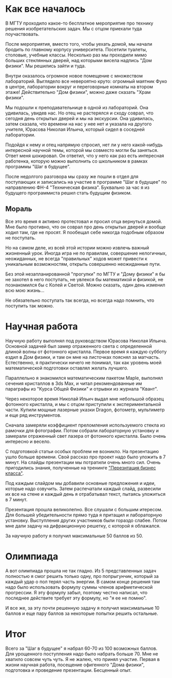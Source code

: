 # Как все началось

В МГТУ проходило какое-то бесплатное мероприятие про технику решения изобретательских задач.
Мы с отцом приехали туда поучаствовать.

После мероприятия, вместо того, чтобы уехать домой, мы начали бродить по главному корпусу университета.
Посетили туалеты, столовые, учебные классы. Несколько раз мы проходили мимо больших стеклянных дверей, над которыми висела надпись "Дом физики". Мы решились зайти и туда.

Внутри оказалось огромное новое помещение с множеством лабораторий.
Выглядело все невероятно круто: огромный маятник Фуко в центре, лаборатории вокруг и переговорные комнаты на втором этаже!
Действительно "Дом физики", можно даже сказать "Храм физики".

Мы подошли к преподавательнице в одной из лабораторий. Она удивилась, увидев нас.
Но отец не растерялся и сходу соврал, что сегодня день открытых дверей и мы на экскурсии.
Она удивилась, затем сказала, что времени на нас у нее нет и указала на другого учителя, Юрасова Николая Ильича, который сидел в соседней лаборатории.

Подойдя к нему и отец напрямую спросил, нет ли у него какой-нибудь интересной научной темы, которой мы совместо могли бы заняться. Ответ меня шокировал. Он ответил, что у него как раз есть интересная работенка, которую можно выполнить со школьником в рамках программы "Шаг в будущее".

После недолгого разговора мы сразу же пошли в отдел для поступающих и записались на участие в программе "Шаг в будущее" по направлению ФН-4 "Техническая физика". Буквально за час я из будущего программиста решил стать будущим физиком.

## Мораль

Все это время я активно протестовал и просил отца вернуться домой.
Мне было противно, что он соврал про день открытых дверей и вообще ходил там, где не просят.
Я пообещал себе никогда подобным образом не поступать.

Но на самом деле, из всей этой истории можно извлечь важный жизненный урок.
Иногда игра не по правилам, совершение нелогичных, неожиданных, не всегда "правильных" ходов может привести к уникальным возможностям, открыть совершенно неожиданные пути.

Без этой незапланированной "прогулки" по МГТУ и "Дому физики" я бы не захотел в него поступать, не увлекся бы математикой и физикой, не познакомился бы с Колей и Светой. Можно сказать, один день изменил всю мою жизнь...

Не обязательно поступать так всегда, но всегда надо помнить, что поступить так можно.

# Научная работа

Научную работу выполнял под руководством Юрасова Николая Ильича.
Основной задачей был замер отраженного света с определенной длиной волны от фотонного кристалла.
Первое время я каждую субботу ездил в Дом физики, и там он мне на листочках пояснял за матчасть.
Естественно, я практически ничего не понимал, так как уровень моей математической подготовки оставлял желать лучшего.

Параллельно я знакомился математическим пакетом Maple, выполнял сечения кристаллов в 3ds Max, и читал рекомендованные им параграфы из "Курса Общей Физики" и отрывки из журнала "Квант".

Через некоторое время Николай Ильич выдал мне небольшой образец фотонного кристалла, и мы с отцом приступили к экспериментальной части.
Купили мощные лазерные указки Dragon, фотометр, мультиметр и еще ряд инструментов.

Сначала замеряли коэффициент преломления используемого стекла из рамочки для фотографии.
Потом собрали лабораторную установку и замерали отраженный свет лазера от фотонного кристалла.
Было очень интересно и весело.

С подготовкой статьи особых проблем не возникло.
На презентацию ушло больше времени. Свой рассказ про проект надо было уложить в 7 минут.
На слайды презентации мы потратили очень много сил. Очень пригодились знания, полученные на тренинге ["Перезнтация бизнес класса"](p:presentation-course).

Под каждым слайдом мы добавили основные предложения и идеи, которые надо озвучить.
Затем распечатали каждый слайд, развесили их все на стене и каждый день я отрабатывал текст, пытаясь уложиться в 7 минут.

Презентация прошла великолепно. Все слушали с большим итересом.
Для большей убедительности прямо туда я притащил и лабораторную установку.
Выступления других участников были гораздо слабее.
Потом мне дали задачу на дифракционную решетку, с которой я облажался.

За научную работу я получил максимальные 50 баллов из 50.

# Олимпиада

А вот олимпиада прошла не так гладно. Из 5 представленных задач полностью я смог решить только одну, про попрыгунчик, который за каждый удар о пол терял часть энергии.
В самом конце решения там надо было использовать формулу суммы членов арифметической прогрессии.
Я эту формулу забыл, поэтому честно написал, что последнее действите требует эту формулу, но "я ее не помню".

И все же, за эту почти решенную задачу я получил максимальные 10 баллов и еще пару баллов за некоторые попытки решить остальные.

# Итог

Всего за "Шаг в будущее" я набрал 60-70 из 100 возможных баллов.
Для урощенного поступления надо было набрать больше 70. Мне не хватило совсем чуть чуть.
Я не жалею, что принял участие. Первая в жизни научная работа, посещение офигенного "Дома физики", подготовка и проведение презентации.
Бесценный опыт.